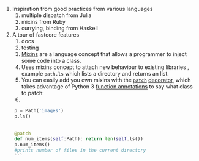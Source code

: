 
1. Inspiration from good practices from various languages
	1. multiple dispatch from Julia
	2. mixins from Ruby
	3. currying, binding from Haskell
2. A tour of fastcore features
	1. docs
	2. testing
	3. [Mixins](https://en.wikipedia.org/wiki/Mixin) are a language concept that allows a programmer to inject some code into a class.
	4. Uses mixins concept to attach new behaviour to existing libraries , example `path.ls` which lists a directory and returns an list.
	5. You can easily add you own mixins with the [`patch`](https://fastcore.fast.ai/basics.html#patch) [decorator](https://realpython.com/primer-on-python-decorators/), which takes advantage of Python 3 [function annotations](https://www.python.org/dev/peps/pep-3107/#parameters) to say what class to patch:
	6. 

```Python
	p = Path('images')
	p.ls()
	
	
	@patch
	def num_items(self:Path): return len(self.ls())
	p.num_items()
	#prints number of files in the current directory
	```